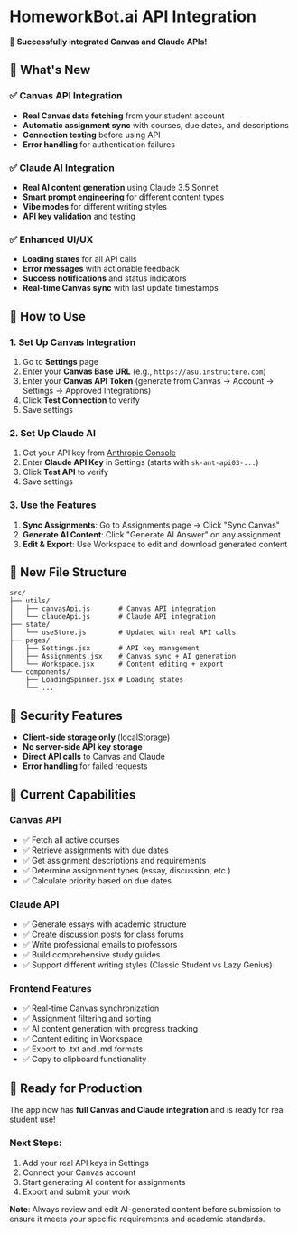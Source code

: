 # HomeworkBot.ai API Integration

🎉 **Successfully integrated Canvas and Claude APIs!**

## 🚀 What's New

### ✅ Canvas API Integration
- **Real Canvas data fetching** from your student account
- **Automatic assignment sync** with courses, due dates, and descriptions
- **Connection testing** before using API
- **Error handling** for authentication failures

### ✅ Claude AI Integration  
- **Real AI content generation** using Claude 3.5 Sonnet
- **Smart prompt engineering** for different content types
- **Vibe modes** for different writing styles
- **API key validation** and testing

### ✅ Enhanced UI/UX
- **Loading states** for all API calls
- **Error messages** with actionable feedback  
- **Success notifications** and status indicators
- **Real-time Canvas sync** with last update timestamps

## 🔧 How to Use

### 1. Set Up Canvas Integration
1. Go to **Settings** page
2. Enter your **Canvas Base URL** (e.g., `https://asu.instructure.com`)
3. Enter your **Canvas API Token** (generate from Canvas → Account → Settings → Approved Integrations)
4. Click **Test Connection** to verify
5. Save settings

### 2. Set Up Claude AI
1. Get your API key from [Anthropic Console](https://console.anthropic.com)
2. Enter **Claude API Key** in Settings (starts with `sk-ant-api03-...`)
3. Click **Test API** to verify
4. Save settings

### 3. Use the Features
1. **Sync Assignments**: Go to Assignments page → Click "Sync Canvas"
2. **Generate AI Content**: Click "Generate AI Answer" on any assignment
3. **Edit & Export**: Use Workspace to edit and download generated content

## 📁 New File Structure

```
src/
├── utils/
│   ├── canvasApi.js       # Canvas API integration
│   └── claudeApi.js       # Claude API integration
├── state/
│   └── useStore.js        # Updated with real API calls
├── pages/
│   ├── Settings.jsx       # API key management
│   ├── Assignments.jsx    # Canvas sync + AI generation
│   └── Workspace.jsx      # Content editing + export
└── components/
    ├── LoadingSpinner.jsx # Loading states
    └── ...
```

## 🔐 Security Features
- **Client-side storage only** (localStorage)
- **No server-side API key storage**
- **Direct API calls** to Canvas and Claude
- **Error handling** for failed requests

## 🎯 Current Capabilities

### Canvas API
- ✅ Fetch all active courses
- ✅ Retrieve assignments with due dates
- ✅ Get assignment descriptions and requirements
- ✅ Determine assignment types (essay, discussion, etc.)
- ✅ Calculate priority based on due dates

### Claude API  
- ✅ Generate essays with academic structure
- ✅ Create discussion posts for class forums
- ✅ Write professional emails to professors
- ✅ Build comprehensive study guides
- ✅ Support different writing styles (Classic Student vs Lazy Genius)

### Frontend Features
- ✅ Real-time Canvas synchronization
- ✅ Assignment filtering and sorting
- ✅ AI content generation with progress tracking
- ✅ Content editing in Workspace
- ✅ Export to .txt and .md formats
- ✅ Copy to clipboard functionality

## 🚧 Ready for Production

The app now has **full Canvas and Claude integration** and is ready for real student use!

### Next Steps:
1. Add your real API keys in Settings
2. Connect your Canvas account  
3. Start generating AI content for assignments
4. Export and submit your work

**Note**: Always review and edit AI-generated content before submission to ensure it meets your specific requirements and academic standards. 